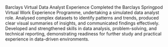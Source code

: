Barclays Virtual Data Analyst Experience
Completed the Barclays Springpod Virtual Work Experience Programme, undertaking a simulated data analyst role. Analysed complex datasets to identify patterns and trends, produced clear visual summaries of insights, and communicated findings effectively. Developed and strengthened skills in data analysis, problem-solving, and technical reporting, demonstrating readiness for further study and practical experience in data-driven environments.
